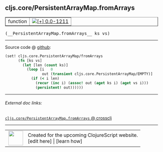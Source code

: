 ## cljs.core/PersistentArrayMap.fromArrays



 <table border="1">
<tr>
<td>function</td>
<td><a href="https://github.com/cljsinfo/cljs-api-docs/tree/0.0-1211"><img valign="middle" alt="[+] 0.0-1211" title="Added in 0.0-1211" src="https://img.shields.io/badge/+-0.0--1211-lightgrey.svg"></a> </td>
</tr>
</table>


 <samp>
(__PersistentArrayMap.fromArrays__ ks vs)<br>
</samp>

---







Source code @ [github](https://github.com/clojure/clojurescript/blob/r1211/src/cljs/cljs/core.cljs#L3438-L3445):

```clj
(set! cljs.core.PersistentArrayMap/fromArrays
      (fn [ks vs]
        (let [len (count ks)]
          (loop [i   0
                 out (transient cljs.core.PersistentArrayMap/EMPTY)]
            (if (< i len)
              (recur (inc i) (assoc! out (aget ks i) (aget vs i)))
              (persistent! out))))))
```

<!--
Repo - tag - source tree - lines:

 <pre>
clojurescript @ r1211
└── src
    └── cljs
        └── cljs
            └── <ins>[core.cljs:3438-3445](https://github.com/clojure/clojurescript/blob/r1211/src/cljs/cljs/core.cljs#L3438-L3445)</ins>
</pre>

-->

---



###### External doc links:

[`cljs.core/PersistentArrayMap.fromArrays` @ crossclj](http://crossclj.info/fun/cljs.core.cljs/PersistentArrayMap.fromArrays.html)<br>

---

 <table>
<tr><td>
<img valign="middle" align="right" width="48px" src="http://i.imgur.com/Hi20huC.png">
</td><td>
Created for the upcoming ClojureScript website.<br>
[edit here] | [learn how]
</td></tr></table>

[edit here]:https://github.com/cljsinfo/cljs-api-docs/blob/master/cljsdoc/cljs.core/PersistentArrayMapDOTfromArrays.cljsdoc
[learn how]:https://github.com/cljsinfo/cljs-api-docs/wiki/cljsdoc-files

<!--

This information was too distracting to show to readers, but I'll leave it
commented here since it is helpful to:

- pretty-print the data used to generate this document
- and show how to retrieve that data



The API data for this symbol:

```clj
{:ns "cljs.core",
 :name "PersistentArrayMap.fromArrays",
 :signature ["[ks vs]"],
 :history [["+" "0.0-1211"]],
 :parent-type "PersistentArrayMap",
 :type "function",
 :full-name-encode "cljs.core/PersistentArrayMapDOTfromArrays",
 :source {:code "(set! cljs.core.PersistentArrayMap/fromArrays\n      (fn [ks vs]\n        (let [len (count ks)]\n          (loop [i   0\n                 out (transient cljs.core.PersistentArrayMap/EMPTY)]\n            (if (< i len)\n              (recur (inc i) (assoc! out (aget ks i) (aget vs i)))\n              (persistent! out))))))",
          :title "Source code",
          :repo "clojurescript",
          :tag "r1211",
          :filename "src/cljs/cljs/core.cljs",
          :lines [3438 3445]},
 :full-name "cljs.core/PersistentArrayMap.fromArrays"}

```

Retrieve the API data for this symbol:

```clj
;; from Clojure REPL
(require '[clojure.edn :as edn])
(-> (slurp "https://raw.githubusercontent.com/cljsinfo/cljs-api-docs/catalog/cljs-api.edn")
    (edn/read-string)
    (get-in [:symbols "cljs.core/PersistentArrayMap.fromArrays"]))
```

-->
